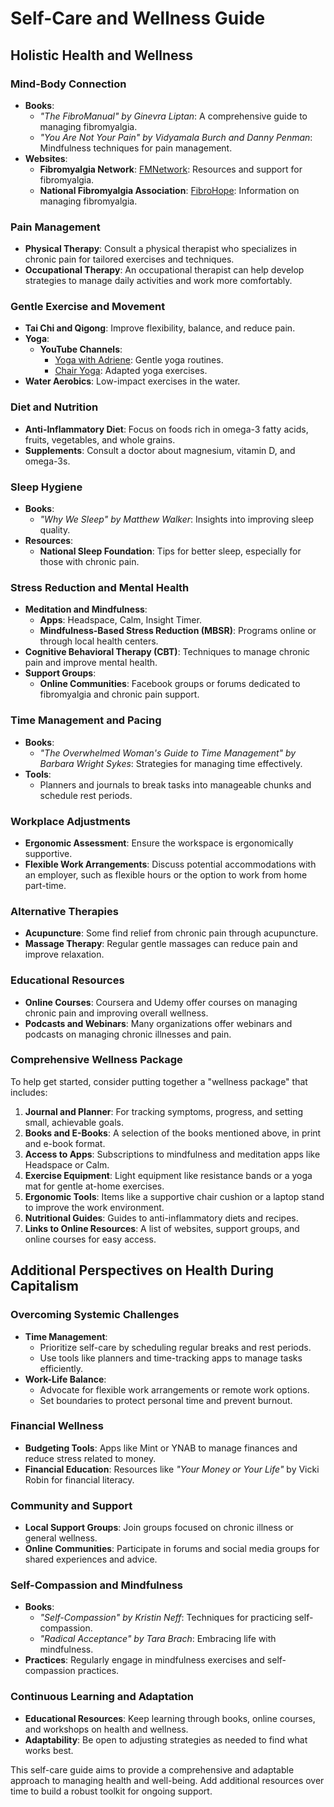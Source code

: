 # Self-Care and Wellness Guide

## Holistic Health and Wellness

### Mind-Body Connection
- **Books**:
  - *"The FibroManual" by Ginevra Liptan*: A comprehensive guide to managing fibromyalgia.
  - *"You Are Not Your Pain" by Vidyamala Burch and Danny Penman*: Mindfulness techniques for pain management.
- **Websites**:
  - **Fibromyalgia Network**: [FMNetwork](https://www.fmnetnews.com/): Resources and support for fibromyalgia.
  - **National Fibromyalgia Association**: [FibroHope](http://www.fmaware.org/): Information on managing fibromyalgia.

### Pain Management
- **Physical Therapy**: Consult a physical therapist who specializes in chronic pain for tailored exercises and techniques.
- **Occupational Therapy**: An occupational therapist can help develop strategies to manage daily activities and work more comfortably.

### Gentle Exercise and Movement
- **Tai Chi and Qigong**: Improve flexibility, balance, and reduce pain.
- **Yoga**:
  - **YouTube Channels**:
    - [Yoga with Adriene](https://www.youtube.com/user/yogawithadriene): Gentle yoga routines.
    - [Chair Yoga](https://www.youtube.com/results?search_query=chair+yoga): Adapted yoga exercises.
- **Water Aerobics**: Low-impact exercises in the water.

### Diet and Nutrition
- **Anti-Inflammatory Diet**: Focus on foods rich in omega-3 fatty acids, fruits, vegetables, and whole grains.
- **Supplements**: Consult a doctor about magnesium, vitamin D, and omega-3s.

### Sleep Hygiene
- **Books**:
  - *"Why We Sleep" by Matthew Walker*: Insights into improving sleep quality.
- **Resources**:
  - **National Sleep Foundation**: Tips for better sleep, especially for those with chronic pain.

### Stress Reduction and Mental Health
- **Meditation and Mindfulness**:
  - **Apps**: Headspace, Calm, Insight Timer.
  - **Mindfulness-Based Stress Reduction (MBSR)**: Programs online or through local health centers.
- **Cognitive Behavioral Therapy (CBT)**: Techniques to manage chronic pain and improve mental health.
- **Support Groups**:
  - **Online Communities**: Facebook groups or forums dedicated to fibromyalgia and chronic pain support.

### Time Management and Pacing
- **Books**:
  - *"The Overwhelmed Woman's Guide to Time Management" by Barbara Wright Sykes*: Strategies for managing time effectively.
- **Tools**:
  - Planners and journals to break tasks into manageable chunks and schedule rest periods.

### Workplace Adjustments
- **Ergonomic Assessment**: Ensure the workspace is ergonomically supportive.
- **Flexible Work Arrangements**: Discuss potential accommodations with an employer, such as flexible hours or the option to work from home part-time.

### Alternative Therapies
- **Acupuncture**: Some find relief from chronic pain through acupuncture.
- **Massage Therapy**: Regular gentle massages can reduce pain and improve relaxation.

### Educational Resources
- **Online Courses**: Coursera and Udemy offer courses on managing chronic pain and improving overall wellness.
- **Podcasts and Webinars**: Many organizations offer webinars and podcasts on managing chronic illnesses and pain.

### Comprehensive Wellness Package
To help get started, consider putting together a "wellness package" that includes:

1. **Journal and Planner**: For tracking symptoms, progress, and setting small, achievable goals.
2. **Books and E-Books**: A selection of the books mentioned above, in print and e-book format.
3. **Access to Apps**: Subscriptions to mindfulness and meditation apps like Headspace or Calm.
4. **Exercise Equipment**: Light equipment like resistance bands or a yoga mat for gentle at-home exercises.
5. **Ergonomic Tools**: Items like a supportive chair cushion or a laptop stand to improve the work environment.
6. **Nutritional Guides**: Guides to anti-inflammatory diets and recipes.
7. **Links to Online Resources**: A list of websites, support groups, and online courses for easy access.

## Additional Perspectives on Health During Capitalism

### Overcoming Systemic Challenges
- **Time Management**:
  - Prioritize self-care by scheduling regular breaks and rest periods.
  - Use tools like planners and time-tracking apps to manage tasks efficiently.
- **Work-Life Balance**:
  - Advocate for flexible work arrangements or remote work options.
  - Set boundaries to protect personal time and prevent burnout.

### Financial Wellness
- **Budgeting Tools**: Apps like Mint or YNAB to manage finances and reduce stress related to money.
- **Financial Education**: Resources like *"Your Money or Your Life"* by Vicki Robin for financial literacy.

### Community and Support
- **Local Support Groups**: Join groups focused on chronic illness or general wellness.
- **Online Communities**: Participate in forums and social media groups for shared experiences and advice.

### Self-Compassion and Mindfulness
- **Books**:
  - *"Self-Compassion" by Kristin Neff*: Techniques for practicing self-compassion.
  - *"Radical Acceptance" by Tara Brach*: Embracing life with mindfulness.
- **Practices**: Regularly engage in mindfulness exercises and self-compassion practices.

### Continuous Learning and Adaptation
- **Educational Resources**: Keep learning through books, online courses, and workshops on health and wellness.
- **Adaptability**: Be open to adjusting strategies as needed to find what works best.

This self-care guide aims to provide a comprehensive and adaptable approach to managing health and well-being. Add additional resources over time to build a robust toolkit for ongoing support.